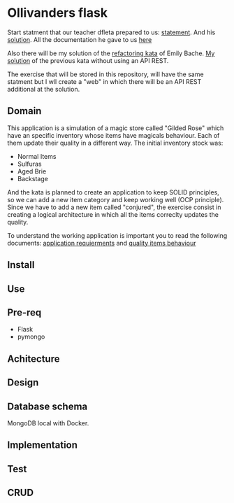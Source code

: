 # Ollivanders flask

Start statment that our teacher dfleta prepared to us: [statement](https://github.com/dfleta/ollivanders_shop). And his [solution](https://github.com/dfleta/ollivanders). All the documentation he gave to us [here](https://github.com/dfleta/flask-rest-ci-boilerplate)

Also there will be my solution of the [refactoring kata](https://github.com/emilybache/GildedRose-Refactoring-Kata/tree/main/python) of Emily Bache. [My solution](https://github.com/ClearCB/gildedrose-kata/tree/main/python) of the previous kata without using an API REST.

The exercise that will be stored in this repository, will have the same statment but I wll create a "web" in which there will be an API REST additional at the solution.

## Domain

This application is a simulation of a magic store called "Gilded Rose" which have an specific inventory whose items have magicals behaviour. Each of them update their quality in a different way. The initial inventory stock was:

* Normal Items
* Sulfuras
* Aged Brie
* Backstage

And the kata is planned to create an application to keep SOLID principles, so we can add a new item category and keep working well (OCP principle). Since we have to add a new item called "conjured", the exercise consist in creating a logical architecture in which all the items correclty updates the quality.  

To understand the working application is important you to read the following documents: [application requierments](./doc/OriginalRequirements.txt) and [quality items behaviour](./doc/qualityBehaviour.txt)

## Install

## Use

## Pre-req

* Flask
* pymongo

## Achitecture

## Design

## Database schema

MongoDB local with Docker.

## Implementation

## Test

## CRUD
